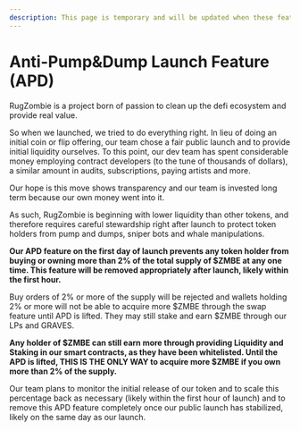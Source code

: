 ```yaml
---
description: This page is temporary and will be updated when these features are removed.
---
```


# Anti-Pump&Dump Launch Feature \(APD\)

RugZombie is a project born of passion to clean up the defi ecosystem and provide real value. 

So when we launched, we tried to do everything right. In lieu of doing an initial coin or flip offering, our team chose a fair public launch and to provide initial liquidity ourselves. To this point, our dev team has spent considerable money employing contract developers \(to the tune of thousands of dollars\), a similar amount in audits, subscriptions, paying artists and more.

Our hope is this move shows transparency and our team is invested long term because our own money went into it. 

As such, RugZombie is beginning with lower liquidity than other tokens, and therefore requires careful stewardship right after launch to protect token holders from pump and dumps, sniper bots and whale manipulations. 

**Our APD feature on the first day of launch prevents any token holder from buying or owning more than 2% of the total supply of $ZMBE at any one time. This feature will be removed appropriately after launch, likely within the first hour.**

Buy orders of 2% or more of the supply will be rejected and wallets holding 2% or more will not be able to acquire more $ZMBE through the swap feature until APD is lifted. They may still stake and earn $ZMBE through our LPs and GRAVES.

**Any holder of $ZMBE can still earn more through providing Liquidity and Staking in our smart contracts, as they have been whitelisted. Until the APD is lifted, THIS IS THE ONLY WAY to acquire more $ZMBE if you own more than 2% of the supply.**

Our team plans to monitor the initial release of our token and to scale this percentage back as necessary \(likely within the first hour of launch\) and to remove this APD feature completely once our public launch has stabilized, likely on the same day as our launch.

